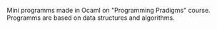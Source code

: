 Mini programms made in Ocaml on "Programming Pradigms" course. Programms are based on data structures and algorithms.
